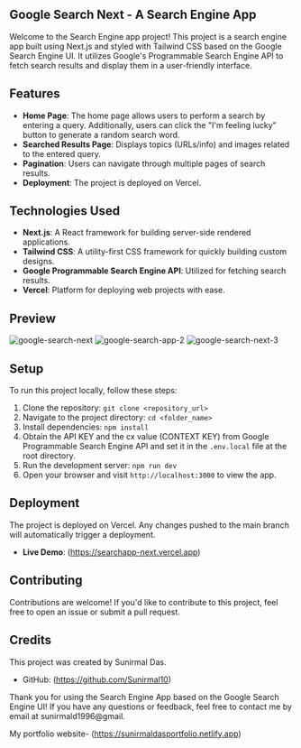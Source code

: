 ## Google Search Next - A Search Engine App
Welcome to the Search Engine app project! This project is a search engine app built using Next.js and styled with Tailwind CSS based on the Google Search Engine UI. It utilizes Google's Programmable Search Engine API to fetch search results and display them in a user-friendly interface.

## Features

- **Home Page**: The home page allows users to perform a search by entering a query. Additionally, users can click the "I'm feeling lucky" button to generate a random search word.
- **Searched Results Page**: Displays topics (URLs/info) and images related to the entered query.
- **Pagination**: Users can navigate through multiple pages of search results.
- **Deployment**: The project is deployed on Vercel.

## Technologies Used

- **Next.js**: A React framework for building server-side rendered applications.
- **Tailwind CSS**: A utility-first CSS framework for quickly building custom designs.
- **Google Programmable Search Engine API**: Utilized for fetching search results.
- **Vercel**: Platform for deploying web projects with ease.

## Preview

![google-search-next](https://github.com/Sunirmal10/search-next/assets/119140881/0ec5e0e1-2bbf-47e7-a7bc-58c2197000cd)
![google-search-app-2](https://github.com/Sunirmal10/search-next/assets/119140881/6c594c44-7b80-4603-9052-5e2fc699060a)
![google-search-next-3](https://github.com/Sunirmal10/search-next/assets/119140881/6b93bdd6-38b9-496f-a591-dc1ba4b49730)


## Setup

To run this project locally, follow these steps:

1. Clone the repository: `git clone <repository_url>`
2. Navigate to the project directory: `cd <folder_name>`
3. Install dependencies: `npm install`
4. Obtain the API KEY and the cx value (CONTEXT KEY) from Google Programmable Search Engine API and set it in the `.env.local` file at the root directory.
5. Run the development server: `npm run dev`
6. Open your browser and visit `http://localhost:3000` to view the app.

## Deployment

The project is deployed on Vercel. Any changes pushed to the main branch will automatically trigger a deployment.

- **Live Demo**: (https://searchapp-next.vercel.app)

## Contributing

Contributions are welcome! If you'd like to contribute to this project, feel free to open an issue or submit a pull request.

## Credits

This project was created by Sunirmal Das.

- GitHub: (https://github.com/Sunirmal10)

Thank you for using the Search Engine App based on the Google Search Engine UI! If you have any questions or feedback, feel free to contact me by email at sunirmald1996@gmail.

My portfolio website- (https://sunirmaldasportfolio.netlify.app)
